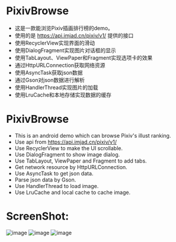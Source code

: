 # PixivBrowse
* 这是一款能浏览Pixiv插画排行榜的demo。
* 使用的是 https://api.imjad.cn/pixiv/v1/ 提供的接口
* 使用RecyclerView实现界面的滑动
* 使用DialogFragment实现图片对话框的显示
* 使用TabLayout、ViewPaper和Fragment实现选项卡的效果
* 通过HttpURLConnection获取网络资源
* 使用AsyncTask获取json数据
* 通过Gson对json数据进行解析
* 使用HandlerThread实现图片的加载
* 使用LruCache和本地存储实现数据的缓存

# PixivBrowse
* This is an android demo which can browse Pixiv's illust ranking.
* Use api from https://api.imjad.cn/pixiv/v1/
* Use RecyclerView to make the UI scrollable.
* Use DialogFragment to show image dialog.
* Use TabLayout, ViewPaper and Fragment to add tabs.
* Get network resource by HttpURLConnection.
* Use AsyncTask to get json data.
* Parse json data by Gson.
* Use HandlerThread to load image.
* Use LruCache and local cache to cache image.

# ScreenShot:
![image](https://user-images.githubusercontent.com/25412051/39910473-19425ef0-552a-11e8-8db9-f1600afdb325.png)
![image](https://user-images.githubusercontent.com/25412051/39910497-336579d4-552a-11e8-8e8f-d9710877d13a.png)
![image](https://user-images.githubusercontent.com/25412051/39910557-69f21c64-552a-11e8-86fc-038c3e725d64.png)
